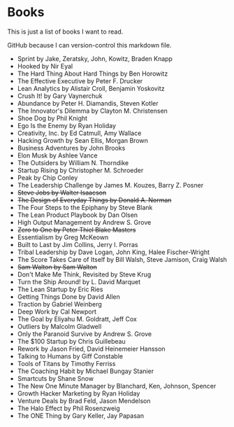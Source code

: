 # Books
This is just a list of books I want to read.

GitHub because I can version-control this markdown file.

- Sprint by Jake, Zeratsky, John, Kowitz, Braden Knapp
- Hooked by Nir Eyal
- The Hard Thing About Hard Things by Ben Horowitz
- The Effective Executive by Peter F. Drucker
- Lean Analytics by Alistair Croll, Benjamin Yoskovitz
- Crush It! by Gary Vaynerchuk
- Abundance by Peter H. Diamandis, Steven Kotler
- The Innovator's Dilemma by Clayton M. Christensen
- Shoe Dog by Phil Knight
- Ego Is the Enemy by Ryan Holiday
- Creativity, Inc. by Ed Catmull, Amy Wallace
- Hacking Growth by Sean Ellis, Morgan Brown
- Business Adventures by John Brooks
- Elon Musk by Ashlee Vance
- The Outsiders by William N. Thorndike
- Startup Rising by Christopher M. Schroeder
- Peak by Chip Conley
- The Leadership Challenge by James M. Kouzes, Barry Z. Posner
- ~~Steve Jobs by Walter Isaacson~~
- ~~The Design of Everyday Things by Donald A. Norman~~
- The Four Steps to the Epiphany by Steve Blank
- The Lean Product Playbook by Dan Olsen
- High Output Management by Andrew S. Grove
- ~~Zero to One by Peter Thiel Blake Masters~~
- Essentialism by Greg McKeown
- Built to Last by Jim Collins, Jerry I. Porras
- Tribal Leadership by Dave Logan, John King, Halee Fischer-Wright
- The Score Takes Care of Itself by Bill Walsh, Steve Jamison, Craig Walsh
- ~~Sam Walton by Sam Walton~~
- Don't Make Me Think, Revisited by Steve Krug
- Turn the Ship Around! by L. David Marquet
- The Lean Startup by Eric Ries
- Getting Things Done by David Allen
- Traction by Gabriel Weinberg
- Deep Work by Cal Newport
- The Goal by Eliyahu M. Goldratt, Jeff Cox
- Outliers by Malcolm Gladwell
- Only the Paranoid Survive by Andrew S. Grove
- The $100 Startup by Chris Guillebeau
- Rework by Jason Fried, David Heinemeier Hansson
- Talking to Humans by Giff Constable
- Tools of Titans by Timothy Ferriss
- The Coaching Habit by Michael Bungay Stanier
- Smartcuts by Shane Snow
- The New One Minute Manager by Blanchard, Ken, Johnson, Spencer
- Growth Hacker Marketing by Ryan Holiday
- Venture Deals by Brad Feld, Jason Mendelson
- The Halo Effect by Phil Rosenzweig
- The ONE Thing by Gary Keller, Jay Papasan

